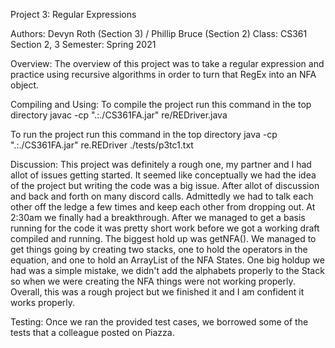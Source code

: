 Project 3: Regular Expressions

Authors: Devyn Roth (Section 3) / Phillip Bruce (Section 2)
Class: CS361 Section 2, 3
Semester: Spring 2021

Overview:
The overview of this project was to take a regular expression and practice using recursive algorithms in order to turn that RegEx into an NFA object.

Compiling and Using:
To compile the project run this command in the top directory
javac -cp ".:./CS361FA.jar" re/REDriver.java

To run the project run this command in the top directory
java -cp ".:./CS361FA.jar" re.REDriver ./tests/p3tc1.txt

Discussion:
This project was definitely a rough one, my partner and I had allot of issues getting started. It seemed like conceptually we had the idea of the project but writing the code was a big issue. After allot of discussion and back and forth on many discord calls. Admittedly we had to talk each other off the ledge a few times and keep each other from dropping out. At 2:30am we finally had a breakthrough. After we managed to get a basis running for the code it was pretty short work before we got a working draft compiled and running. 
The biggest hold up was getNFA(). We managed to get things going by creating two stacks, one to hold the operators in the equation, and one to hold an ArrayList of the NFA States. 
One big holdup we had was a simple mistake, we didn't add the alphabets properly to the Stack so when we were creating the NFA things were not working properly.
Overall, this was a rough project but we finished it and I am confident it works properly.

Testing:
Once we ran the provided test cases, we borrowed some of the tests that a colleague posted on Piazza.